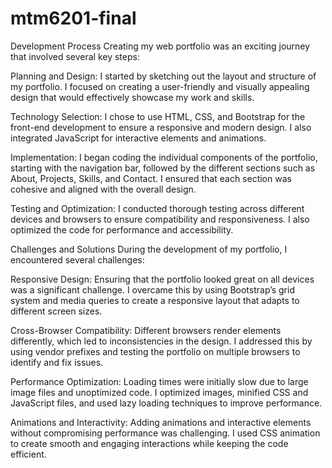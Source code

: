 # mtm6201-final
Development Process
Creating my web portfolio was an exciting journey that involved several key steps:

Planning and Design: I started by sketching out the layout and structure of my portfolio. I focused on creating a user-friendly and visually appealing design that would effectively showcase my work and skills.

Technology Selection: I chose to use HTML, CSS, and Bootstrap for the front-end development to ensure a responsive and modern design. I also integrated JavaScript for interactive elements and animations.

Implementation: I began coding the individual components of the portfolio, starting with the navigation bar, followed by the different sections such as About, Projects, Skills, and Contact. I ensured that each section was cohesive and aligned with the overall design.

Testing and Optimization: I conducted thorough testing across different devices and browsers to ensure compatibility and responsiveness. I also optimized the code for performance and accessibility.

Challenges and Solutions
During the development of my portfolio, I encountered several challenges:

Responsive Design: Ensuring that the portfolio looked great on all devices was a significant challenge. I overcame this by using Bootstrap’s grid system and media queries to create a responsive layout that adapts to different screen sizes.

Cross-Browser Compatibility: Different browsers render elements differently, which led to inconsistencies in the design. I addressed this by using vendor prefixes and testing the portfolio on multiple browsers to identify and fix issues.

Performance Optimization: Loading times were initially slow due to large image files and unoptimized code. I optimized images, minified CSS and JavaScript files, and used lazy loading techniques to improve performance.

Animations and Interactivity: Adding animations and interactive elements without compromising performance was challenging. I used CSS animation to create smooth and engaging interactions while keeping the code efficient.